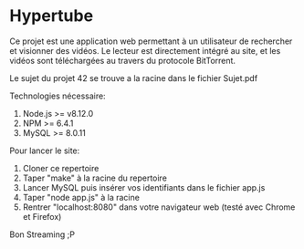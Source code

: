 # Hypertube
Ce projet est une application web permettant à un utilisateur de rechercher et visionner des vidéos.
Le lecteur est directement intégré au site, et les vidéos sont téléchargées au travers du protocole BitTorrent.

Le sujet du projet 42 se trouve a la racine dans le fichier Sujet.pdf

Technologies nécessaire:
1) Node.js >= v8.12.0
2) NPM >= 6.4.1 
3) MySQL >= 8.0.11

Pour lancer le site: 
1) Cloner ce repertoire
2) Taper "make" à la racine du repertoire
3) Lancer MySQL puis insérer vos identifiants dans le fichier app.js
4) Taper "node app.js" à la racine
5) Rentrer "localhost:8080" dans votre navigateur web (testé avec Chrome et Firefox)

Bon Streaming ;P
